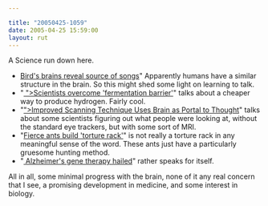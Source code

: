 ```yaml
---

title: "20050425-1059"
date: 2005-04-25 15:59:00
layout: rut
---
```


<p> A Science run down here.</p>

<ul> <li><a href="http://web.mit.edu/newsoffice/2005/songbirds.html">Bird's
brains reveal source of songs</a>" Apparently humans have a similar
structure in the brain.  So this might shed some light on learning
to talk.</li>

<li>"<a href="http://www.newindpress.com/NewsItems.asp?ID=<?php echo
htmlentities("IE320050424061423&Page=3&Title=Features+-+Health+%26+Science&Topic=166");
?> ">Scientists overcome 'fermentation barrier'</a>" talks about
a cheaper way to produce hydrogen.  Fairly cool.</li>

<li>"<a href="http://www.nytimes.com/2005/04/25/science/25brain.html?position=<?php
echo
htmlentities("&ei=5088&en=2130498ceadb4c01&ex=1272081600&adxnnl=1&partner=rssnyt&emc=rss&pagewanted=print&adxnnlx=1114440231-4HB3Cjc2OBt57nn/vN/BNA");
?>">Improved Scanning Technique Uses Brain as Portal to Thought</a>"
talks about some scientists figuring out what people were looking at,
without the standard eye trackers, but with some sort of MRI.</li>

<li>"<a href="http://news.bbc.co.uk/2/hi/science/nature/4472521.stm">Fierce
ants build 'torture rack'</a>" is not really a torture rack in any
meaningful sense of the word.  These ants just have a particularly
gruesome hunting method.</li>

<li>"<a href="http://news.bbc.co.uk/2/hi/health/4473641.stm">
Alzheimer's gene therapy hailed</a>" rather speaks for itself.</li>
</ul>

<p>All in all, some minimal progress with the brain, none of it
any real concern that I see, a promising development in medicine,
and some interest in biology.</p>

